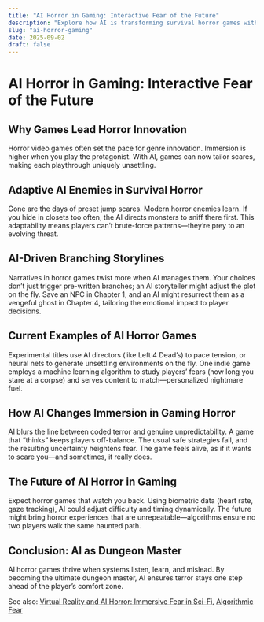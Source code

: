 ```yaml
---
title: "AI Horror in Gaming: Interactive Fear of the Future"
description: "Explore how AI is transforming survival horror games with adaptive enemies and dynamic storytelling."
slug: "ai-horror-gaming"
date: 2025-09-02
draft: false
---
```


# AI Horror in Gaming: Interactive Fear of the Future

## Why Games Lead Horror Innovation  
Horror video games often set the pace for genre innovation. Immersion is higher when you play the protagonist. With AI, games can now tailor scares, making each playthrough uniquely unsettling.

## Adaptive AI Enemies in Survival Horror  
Gone are the days of preset jump scares. Modern horror enemies learn. If you hide in closets too often, the AI directs monsters to sniff there first. This adaptability means players can’t brute-force patterns—they’re prey to an evolving threat.

## AI-Driven Branching Storylines  
Narratives in horror games twist more when AI manages them. Your choices don’t just trigger pre-written branches; an AI storyteller might adjust the plot on the fly. Save an NPC in Chapter 1, and an AI might resurrect them as a vengeful ghost in Chapter 4, tailoring the emotional impact to player decisions.

## Current Examples of AI Horror Games  
Experimental titles use AI directors (like Left 4 Dead’s) to pace tension, or neural nets to generate unsettling environments on the fly. One indie game employs a machine learning algorithm to study players’ fears (how long you stare at a corpse) and serves content to match—personalized nightmare fuel.

## How AI Changes Immersion in Gaming Horror  
AI blurs the line between coded terror and genuine unpredictability. A game that “thinks” keeps players off-balance. The usual safe strategies fail, and the resulting uncertainty heightens fear. The game feels alive, as if it wants to scare you—and sometimes, it really does.

## The Future of AI Horror in Gaming  
Expect horror games that watch you back. Using biometric data (heart rate, gaze tracking), AI could adjust difficulty and timing dynamically. The future might bring horror experiences that are unrepeatable—algorithms ensure no two players walk the same haunted path.

## Conclusion: AI as Dungeon Master  
AI horror games thrive when systems listen, learn, and mislead. By becoming the ultimate dungeon master, AI ensures terror stays one step ahead of the player’s comfort zone.

See also: [Virtual Reality and AI Horror: Immersive Fear in Sci-Fi](/vr-ai-horror), [Algorithmic Fear](/algorithmic-fear)
